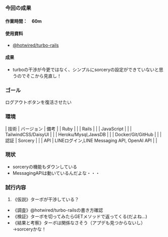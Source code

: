 ### 今回の成果
#### 作業時間：　60m
#### 使用資料
- [@hotwired/turbo-rails](https://www.airteams.net/media/articles/1830)
#### 成果
<!--現状から持ってきて、ToDo更新して考察-->
- turboの干渉が今更ではなく、シンプルにsorceryの設定ができていないと思うのでそこから見直し！
### ゴール
ログアウトボタンを復活させたい
### 環境
| 技術 | バージョン | 備考 |
| Ruby | |
| Rails | |
| JavaScript | |
| TailwindCSS/DaisyUI | |
| Heroku/Mysql,JawsDB | |
| Docker/Git/GitHub | |
| 認証 | Sorcery | |
| API | LINEログイン,LINE Messaging API, OpenAI API | |

### 現状
<!--タスク分解（何ができて、何ができてないかを可視化）-->
- sorceryの機能もダウンしている
- MessagingAPIは動いているんだよな・・・
### 試行内容
<!--仮説→調査→検証→結果と考察-->
1. 《仮説》ターボが干渉している？
  - 《調査》@hotwired/turbo-railsの書き方確認
  - 《検証》ターボを切ってみたらGETメソッドで返ってくる(だよね...)
  - 《結果と考察》ターボは関係なさそう（アプデも見つからないし）→sorceryかな！

